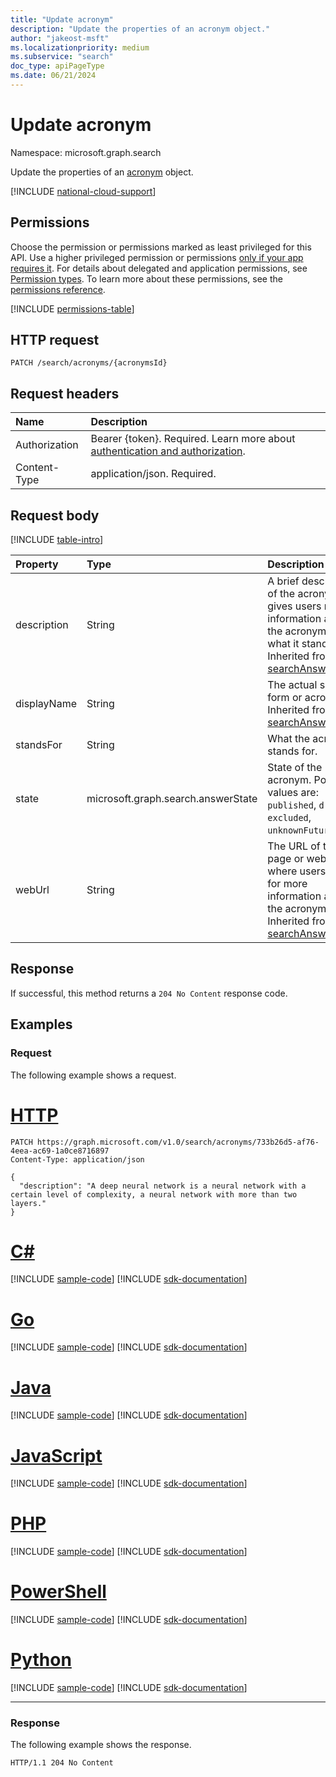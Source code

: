 ```yaml
---
title: "Update acronym"
description: "Update the properties of an acronym object."
author: "jakeost-msft"
ms.localizationpriority: medium
ms.subservice: "search"
doc_type: apiPageType
ms.date: 06/21/2024
---
```


# Update acronym

Namespace: microsoft.graph.search

Update the properties of an [acronym](../resources/search-acronym.md) object.

[!INCLUDE [national-cloud-support](../../includes/global-only.md)]

## Permissions

Choose the permission or permissions marked as least privileged for this API. Use a higher privileged permission or permissions [only if your app requires it](/graph/permissions-overview#best-practices-for-using-microsoft-graph-permissions). For details about delegated and application permissions, see [Permission types](/graph/permissions-overview#permission-types). To learn more about these permissions, see the [permissions reference](/graph/permissions-reference).

<!-- { "blockType": "permissions", "name": "search_acronym_update" } -->
[!INCLUDE [permissions-table](../includes/permissions/search-acronym-update-permissions.md)]

## HTTP request

<!-- {
  "blockType": "ignored"
}
-->
```http
PATCH /search/acronyms/{acronymsId}
```

## Request headers

|Name|Description|
|:---|:---|
|Authorization|Bearer {token}. Required. Learn more about [authentication and authorization](/graph/auth/auth-concepts).|
|Content-Type|application/json. Required.|

## Request body

[!INCLUDE [table-intro](../../includes/update-property-table-intro.md)]

|Property|Type|Description|
|:---|:---|:---|
|description|String|A brief description of the acronym that gives users more information about the acronym and what it stands for. Inherited from [searchAnswer](../resources/search-searchanswer.md).|
|displayName|String|The actual short form or acronym. Inherited from [searchAnswer](../resources/search-searchanswer.md).|
|standsFor|String|What the acronym stands for.|
|state|microsoft.graph.search.answerState|State of the acronym. Possible values are: `published`, `draft`, `excluded`, `unknownFutureValue`.|
|webUrl|String|The URL of the page or website where users can go for more information about the acronym. Inherited from [searchAnswer](../resources/search-searchanswer.md).|

## Response

If successful, this method returns a `204 No Content` response code.

## Examples

### Request

The following example shows a request.

# [HTTP](#tab/http)
<!-- {
  "blockType": "request",
  "name": "update_acronym"
}
-->
```http
PATCH https://graph.microsoft.com/v1.0/search/acronyms/733b26d5-af76-4eea-ac69-1a0ce8716897
Content-Type: application/json

{
  "description": "A deep neural network is a neural network with a certain level of complexity, a neural network with more than two layers."
}
```

# [C#](#tab/csharp)
[!INCLUDE [sample-code](../includes/snippets/csharp/update-acronym-csharp-snippets.md)]
[!INCLUDE [sdk-documentation](../includes/snippets/snippets-sdk-documentation-link.md)]

# [Go](#tab/go)
[!INCLUDE [sample-code](../includes/snippets/go/update-acronym-go-snippets.md)]
[!INCLUDE [sdk-documentation](../includes/snippets/snippets-sdk-documentation-link.md)]

# [Java](#tab/java)
[!INCLUDE [sample-code](../includes/snippets/java/update-acronym-java-snippets.md)]
[!INCLUDE [sdk-documentation](../includes/snippets/snippets-sdk-documentation-link.md)]

# [JavaScript](#tab/javascript)
[!INCLUDE [sample-code](../includes/snippets/javascript/update-acronym-javascript-snippets.md)]
[!INCLUDE [sdk-documentation](../includes/snippets/snippets-sdk-documentation-link.md)]

# [PHP](#tab/php)
[!INCLUDE [sample-code](../includes/snippets/php/update-acronym-php-snippets.md)]
[!INCLUDE [sdk-documentation](../includes/snippets/snippets-sdk-documentation-link.md)]

# [PowerShell](#tab/powershell)
[!INCLUDE [sample-code](../includes/snippets/powershell/update-acronym-powershell-snippets.md)]
[!INCLUDE [sdk-documentation](../includes/snippets/snippets-sdk-documentation-link.md)]

# [Python](#tab/python)
[!INCLUDE [sample-code](../includes/snippets/python/update-acronym-python-snippets.md)]
[!INCLUDE [sdk-documentation](../includes/snippets/snippets-sdk-documentation-link.md)]

---

### Response

The following example shows the response.

<!-- {
  "blockType": "response",
  "truncated": true
}
-->
```http
HTTP/1.1 204 No Content
```

